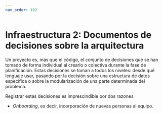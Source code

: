 ```yaml
---
nav_order: 102
---
```


# Infraestructura 2: Documentos de decisiones sobre la arquitectura

Un proyecto es, más que el código, el conjunto de decisiones que se han tomado
de forma individual al crearlo o colectiva durante la fase de
planificación. Estas decisiones se toman a todos los niveles: desde qué lenguaje
usar, pasando por la decisión sobre una estructura de datos específica o sobre
la modularización de una parte determinada del problema.

Registrar estas decisiones es imprescindible por dos razones

* *Onboarding*, es decir, incorporación de nuevas personas al equipo.

